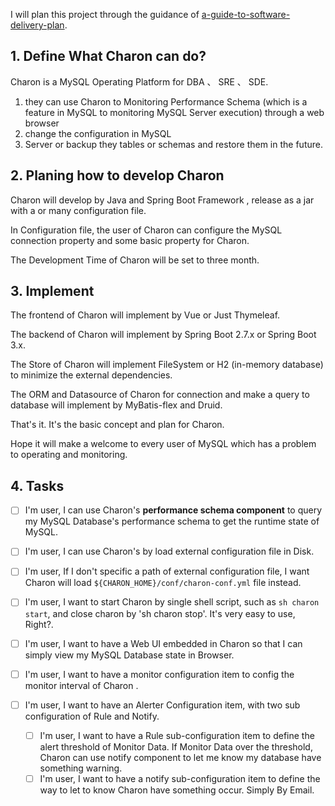 I will plan this project through the guidance of [a-guide-to-software-delivery-plan](https://testwithnishi.com/2023/08/10/a-guide-to-software-delivery-plan/).


## 1. Define What Charon can do?

Charon is a MySQL Operating Platform for DBA 、 SRE 、 SDE. 
1. they can use Charon to Monitoring Performance Schema (which
is a feature in MySQL to monitoring MySQL Server execution) through a web browser
2. change the configuration in MySQL
3. Server or backup they tables or schemas and restore them in the future.


## 2. Planing how to develop Charon

Charon will develop by Java and Spring Boot Framework , release as a jar with a or many
configuration file. 

In Configuration file, the user of Charon can configure the MySQL connection property and some basic property for Charon.

The Development Time of Charon will be set to three month.

## 3. Implement

The frontend of Charon will implement by Vue or Just Thymeleaf.

The backend of Charon will implement by Spring Boot 2.7.x or Spring Boot 3.x.

The Store of Charon will implement FileSystem or H2 (in-memory database) to minimize the external dependencies.

The ORM and Datasource of Charon for connection and make a query to database will implement by MyBatis-flex and Druid.

That's it. It's the basic concept and plan for Charon.

Hope it will make a welcome to every user of MySQL which has a problem to operating and monitoring.

## 4. Tasks

-[ ] I'm user, I can use Charon's **performance schema component** to query my MySQL Database's performance schema to get 
the runtime state of MySQL.


-[ ] I'm user, I can use Charon's by load external configuration file in Disk.
  
-[ ] I'm user, If I don't specific a path of external configuration file, I want Charon will load `${CHARON_HOME}/conf/charon-conf.yml` file instead.

-[ ] I'm user, I want to start Charon by single shell script, such as `sh charon start`, and close charon by 'sh charon stop'.
    It's very easy to use, Right?.
 
-[ ] I'm user, I want to have a Web UI embedded in Charon so that I can simply view my MySQL Database state in Browser.
-[ ] I'm user, I want to have a monitor configuration item to config the monitor interval of Charon .
-[ ] I'm user, I want to have an Alerter Configuration item, with two sub configuration of Rule and Notify.
  -[ ] I'm user, I want to have a Rule sub-configuration item to define the alert threshold of Monitor Data. If Monitor 
        Data over the threshold, Charon can use notify component to let me know my database have something warning.
  -[ ] I'm user, I want to have a notify sub-configuration item to define the way to let to know Charon have something occur. Simply By Email.
